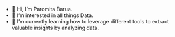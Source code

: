 - 👋 Hi, I’m Paromita Barua.
- 👀 I’m interested in all things Data.
- 🌱 I’m currently learning how to leverage different tools to extract valuable insights by analyzing data.

<!---
pb1305/pb1305 is a ✨ special ✨ repository because its `README.md` (this file) appears on your GitHub profile.
You can click the Preview link to take a look at your changes.
--->
